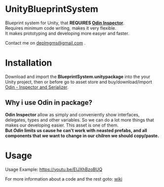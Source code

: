 # UnityBlueprintSystem
Blueprint system for Unity, that **REQUIRES [Odin Inspector](https://odininspector.com)**.  
Requires minimum code writing, makes it very flexible.  
It makes prototyping and developing more easyer and faster.

Contact me on deplmgms@gmail.com .

# Installation
Download and import the **BlueprintSystem.unitypackage** into the your Unity project, then or before go to asset store and buy/download/import [Odin - Inspector and Serializer](https://assetstore.unity.com/packages/tools/utilities/odin-inspector-and-serializer-89041).
## Why i use Odin in package?
  **Odin Inspector** allow as simply and conveniently show interfaces, delegates, types and other variables. So we can do a lot more things that makes our developing easier. This asset is one of them.  
  **But *Odin* limits us cause he can't work with neasted prefabs, and all components that we want to change in our chilren we should copy/paste.**
  
# Usage
Usage Example: https://youtu.be/ElJXhBzoBUQ  

For more information about a code and the rest goto: [wiki](https://github.com/nsgbcz/UnityBlueprintSystem/wiki)

 
  
